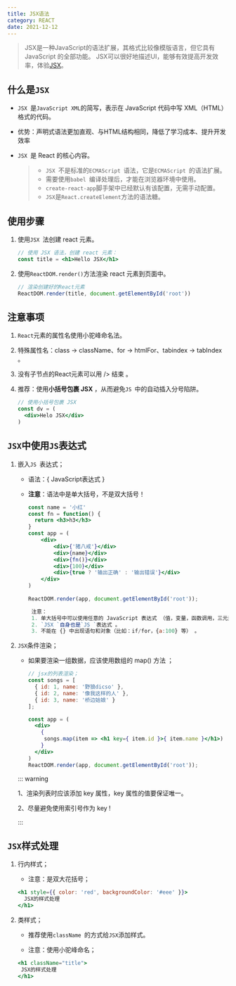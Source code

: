 ```yaml
---
title: JSX语法
category: REACT
date: 2021-12-12
---
```


> JSX是⼀种JavaScript的语法扩展，其格式⽐较像模版语⾔，但它具有 JavaScript 的全部功能。 JSX可以很好地描述UI，能够有效提⾼开发效率，体验[JSX](https://zh-hans.reactjs.org/docs/introducing-jsx.html)。

## 什么是`JSX`

- `JSX `是`JavaScript XML`的简写，表示在 JavaScript 代码中写 XML（HTML） 格式的代码。 

- 优势：声明式语法更加直观、与HTML结构相同，降低了学习成本、提升开发效率 

- `JSX `是 React 的核心内容。

  > - `JSX `不是标准的`ECMAScript `语法，它是`ECMAScript `的语法扩展。 
  > - 需要使用`babel `编译处理后，才能在浏览器环境中使用。 
  > - `create-react-app`脚手架中已经默认有该配置，无需手动配置。
  > - `JSX`是`React.createElement`方法的语法糖。

## 使用步骤

1. 使用`JSX `法创建 react 元素。

   ```jsx
   // 使用 JSX 语法，创建 react 元素： 
   const title = <h1>Hello JSX</h1> 
   ```

2. 使用`ReactDOM.render()`方法渲染 react 元素到页面中。

   ```jsx
   // 渲染创建好的React元素 
   ReactDOM.render(title, document.getElementById('root'))
   ```


## 注意事项

1. `React`元素的属性名使用小驼峰命名法。

2. 特殊属性名：class -> className、for -> htmlFor、tabindex -> tabIndex 。 

3. 没有子节点的React元素可以用 /> 结束 。 

4. 推荐：使用**小括号包裹 JSX** ，从而避免`JS `中的自动插入分号陷阱。

   ```jsx
   // 使用小括号包裹 JSX 
   const dv = ( 
     <div>Helo JSX</div> 
   ) 
   ```

## `JSX`中使用`JS`表达式

1. 嵌入`JS `表达式；

   - 语法：{ JavaScript表达式 }  

   - **注意**：语法中是单大括号，不是双大括号！

     ```jsx
     const name = '小红'
     const fn = function() {
       return <h3>h3</h3>
     }
     const app = (
         <div>
             <div>{'猪八戒'}</div>
             <div>{name}</div>
             <div>{fn()}</div>
             <div>{100}</div>
             <div>{true ? '输出正确' : '输出错误'}</div>
         </div>
     )
       
     ReactDOM.render(app, document.getElementById('root'));
     
      注意：
      1. 单大括号中可以使用任意的 JavaScript 表达式 （值，变量，函数调用，三元运算符，数组）。
      2. `JSX `自身也是`JS `表达式 。
      3. 不能在 {} 中出现语句和对象（比如：if/for，{a:100} 等） 。
     ```

2. `JSX`条件渲染；

   - 如果要渲染一组数据，应该使用数组的 map() 方法 ；

     ```jsx
     // jsx的列表渲染；
     const songs = [
       { id: 1, name: '野狼dicso' },
       { id: 2, name: '像我这样的人' },
       { id: 3, name: '桥边姑娘' }
     ];
     
     const app = (
       <div>
         {
          songs.map(item => <h1 key={ item.id }>{ item.name }</h1>)
         }
       </div>
     )
     ReactDOM.render(app, document.getElementById('root'));
     ```

   ::: warning
   
   1、渲染列表时应该添加 key 属性，key 属性的值要保证唯一。
   
   2、尽量避免使用索引号作为 key !
   
   :::

## `JSX`样式处理

1. 行内样式；

   - 注意：是双大花括号；

   ```jsx
   <h1 style={{ color: 'red', backgroundColor: '#eee' }}> 
     JSX的样式处理 
   </h1> 
   ```

2. 类样式；

   - 推荐使用`className `的方式给`JSX`添加样式。

   - 注意：使用小驼峰命名；

   ```jsx
   <h1 className="title"> 
    JSX的样式处理 
   </h1> 
   ```

